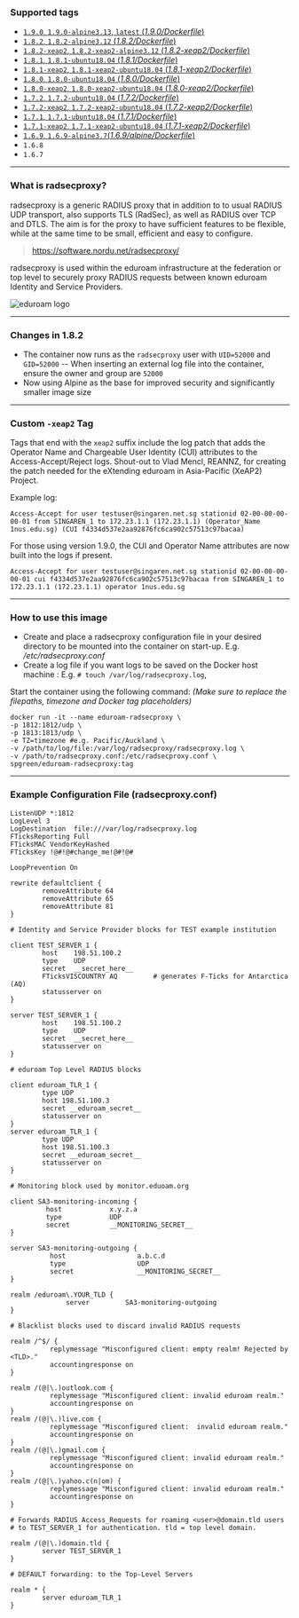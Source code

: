 ### Supported tags
* [```1.9.0```, ```1.9.0-alpine3.13```, ```latest``` \(*1.9.0/Dockerfile*\)](https://github.com/spgreen/eduroam-radsecproxy-docker/blob/master/1.9.0/Dockerfile)
* [```1.8.2```, ```1.8.2-alpine3.12``` \(*1.8.2/Dockerfile*\)](https://github.com/spgreen/eduroam-radsecproxy-docker/blob/master/1.8.2/Dockerfile)
* [```1.8.2-xeap2```, ```1.8.2-xeap2-alpine3.12``` \(*1.8.2-xeap2/Dockerfile*\)](https://github.com/spgreen/eduroam-radsecproxy-docker/tree/master/1.8.2-xeap2/Dockerfile)
* [```1.8.1```, ```1.8.1-ubuntu18.04``` \(*1.8.1/Dockerfile*\)](https://github.com/spgreen/eduroam-radsecproxy-docker/blob/master/1.8.1/Dockerfile)
* [```1.8.1-xeap2```, ```1.8.1-xeap2-ubuntu18.04``` \(*1.8.1-xeap2/Dockerfile*\)](https://github.com/spgreen/eduroam-radsecproxy-docker/tree/master/1.8.1-xeap2/Dockerfile)
* [```1.8.0```, ```1.8.0-ubuntu18.04``` \(*1.8.0/Dockerfile*\)](https://github.com/spgreen/eduroam-radsecproxy-docker/blob/master/1.8.0/Dockerfile)
* [```1.8.0-xeap2```, ```1.8.0-xeap2-ubuntu18.04``` \(*1.8.0-xeap2/Dockerfile*\)](https://github.com/spgreen/eduroam-radsecproxy-docker/tree/master/1.8.0-xeap2/Dockerfile)
* [```1.7.2```, ```1.7.2-ubuntu18.04``` \(*1.7.2/Dockerfile*\)](https://github.com/spgreen/eduroam-radsecproxy-docker/blob/master/1.7.2/Dockerfile)
* [```1.7.2-xeap2```, ```1.7.2-xeap2-ubuntu18.04``` \(*1.7.2-xeap2/Dockerfile*\)](https://github.com/spgreen/eduroam-radsecproxy-docker/tree/master/1.7.2-xeap2/Dockerfile)
* [```1.7.1```, ```1.7.1-ubuntu18.04``` \(*1.7.1/Dockerfile*\)](https://github.com/spgreen/eduroam-radsecproxy-docker/blob/master/1.7.1/Dockerfile)
* [```1.7.1-xeap2```, ```1.7.1-xeap2-ubuntu18.04``` \(*1.7.1-xeap2/Dockerfile*\)](https://github.com/spgreen/eduroam-radsecproxy-docker/tree/master/1.7.1-xeap2/Dockerfile)
* [```1.6.9```, ```1.6.9-alpine3.7```\(*1.6.9/alpine/Dockerfile*\)](https://github.com/spgreen/eduroam-radsecproxy-docker/blob/master/1.6.9/alpine/Dockerfile)
* ```1.6.8```
* ```1.6.7```
---
### What is radsecproxy?

radsecproxy is a generic RADIUS proxy that in addition to to usual RADIUS UDP transport, also supports TLS (RadSec), as well as RADIUS over TCP and DTLS. The aim is for the proxy to have sufficient features to be flexible, while at the same time to be small, efficient and easy to configure.

> https://software.nordu.net/radsecproxy/

radsecproxy is used within the eduroam infrastructure at the federation or top level to securely proxy RADIUS requests between known eduroam Identity and Service Providers.

![eduroam logo](https://github.com/spgreen/eduroam-radsecproxy-docker/raw/master/eduroam_trans_450pix.png)

---
### Changes in 1.8.2

- The container now runs as the `radsecproxy` user with `UID=52000` and `GID=52000`
-- When inserting an external log file into the container, ensure the owner and group are `52000`
- Now using Alpine as the base for improved security and significantly smaller image size

---
### Custom `-xeap2` Tag

Tags that end with the `xeap2` suffix include the log patch that adds the Operator Name and Chargeable User Identity (CUI) attributes to the Access-Accept/Reject logs. Shout-out to Vlad Mencl, REANNZ, for creating the patch needed for the eXtending eduroam in Asia-Pacific (XeAP2) Project.

Example log:

```
Access-Accept for user testuser@singaren.net.sg stationid 02-00-00-00-00-01 from SINGAREN_1 to 172.23.1.1 (172.23.1.1) (Operator_Name 1nus.edu.sg) (CUI f4334d537e2aa92876fc6ca902c57513c97bacaa)
```

For those using version 1.9.0, the CUI and Operator Name attributes are now built into the logs if present.

```
Access-Accept for user testuser@singaren.net.sg stationid 02-00-00-00-00-01 cui f4334d537e2aa92876fc6ca902c57513c97bacaa from SINGAREN_1 to 172.23.1.1 (172.23.1.1) operator 1nus.edu.sg
```

---
### How to use this image

- Create and place a  radsecproxy configuration file in your desired directory to be mounted into the container on start-up. E.g. */etc/radsecproxy.conf*
- Create a log file if you want logs to be saved on the Docker host machine : E.g. `# touch /var/log/radsecproxy.log`,


Start the container using the following command:
*(Make sure to replace the filepaths, timezone and Docker tag placeholders)*

````
docker run -it --name eduroam-radsecproxy \
-p 1812:1812/udp \
-p 1813:1813/udp \
-e TZ=timezone #e.g. Pacific/Auckland \
-v /path/to/log/file:/var/log/radsecproxy/radsecproxy.log \ 
-v /path/to/radsecproxy.conf:/etc/radsecproxy.conf \
spgreen/eduroam-radsecproxy:tag
````

---
### Example Configuration File (radsecproxy.conf)

```
ListenUDP *:1812
LogLevel 3
LogDestination  file:///var/log/radsecproxy.log
FTicksReporting Full
FTicksMAC VendorKeyHashed
FTicksKey !@#!@#change_me!@#!@#

LoopPrevention On

rewrite defaultclient {
        removeAttribute 64
        removeAttribute 65
        removeAttribute 81
}

# Identity and Service Provider blocks for TEST example institution

client TEST_SERVER_1 {
        host    198.51.100.2
        type    UDP
        secret  __secret_here__
        FTicksVISCOUNTRY AQ         # generates F-Ticks for Antarctica (AQ)
        statusserver on
}

server TEST_SERVER_1 {
        host    198.51.100.2
        type    UDP
        secret  __secret_here__
        statusserver on
}

# eduroam Top Level RADIUS blocks 

client eduroam_TLR_1 {
        type UDP
        host 198.51.100.3
        secret __eduroam_secret__
        statusserver on
} 
server eduroam_TLR_1 {
        type UDP
        host 198.51.100.3
        secret __eduroam_secret__
        statusserver on
}

# Monitoring block used by monitor.eduoam.org

client SA3-monitoring-incoming {
         host            x.y.z.a
         type            UDP
         secret          __MONITORING_SECRET__
}

server SA3-monitoring-outgoing {
          host                  a.b.c.d
          type                  UDP
          secret                __MONITORING_SECRET__
}

realm /eduroam\.YOUR_TLD {
              server         SA3-monitoring-outgoing
}

# Blacklist blocks used to discard invalid RADIUS requests

realm /^$/ {
          replymessage "Misconfigured client: empty realm! Rejected by <TLD>."
          accountingresponse on
}

realm /(@|\.)outlook.com {
          replymessage "Misconfigured client: invalid eduroam realm."
          accountingresponse on
}
realm /(@|\.)live.com {
          replymessage "Misconfigured client:  invalid eduroam realm."
          accountingresponse on
}
realm /(@|\.)gmail.com {
          replymessage "Misconfigured client: invalid eduroam realm."
          accountingresponse on
}
realm /(@|\.)yahoo.c(n|om) {
          replymessage "Misconfigured client: invalid eduroam realm."
          accountingresponse on
}

# Forwards RADIUS Access_Requests for roaming <user>@domain.tld users
# to TEST_SERVER_1 for authentication. tld = top level domain.

realm /(@|\.)domain.tld {
        server TEST_SERVER_1
}

# DEFAULT forwarding: to the Top-Level Servers

realm * {
        server eduroam_TLR_1
}
```

